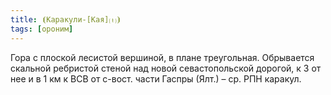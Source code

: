 ```yaml
---
title: ⦗Каракули-[Кая]⒯⦘
tags: [ороним]
---
```


Гора с плоской лесистой вершиной, в плане треугольная. Обрывается скальной
ребристой стеной над новой севастопольской дорогой, к З от нее и в 1 км к ВСВ от
с-вост. части Гаспры (Ялт.) – ср. РПН каракул.

